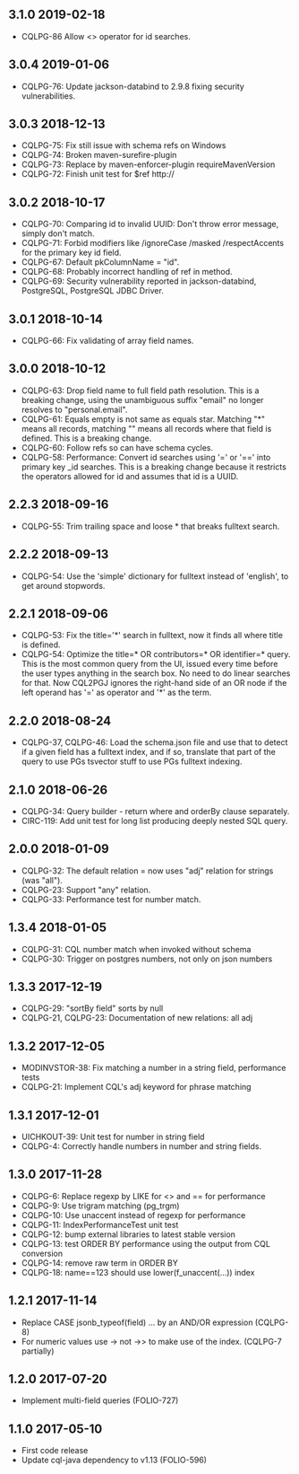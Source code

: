 ## 3.1.0 2019-02-18
* CQLPG-86 Allow <> operator for id searches.

## 3.0.4 2019-01-06
* CQLPG-76: Update jackson-databind to 2.9.8 fixing security vulnerabilities.

## 3.0.3 2018-12-13

* CQLPG-75: Fix still issue with schema refs on Windows
* CQLPG-74: Broken maven-surefire-plugin
* CQLPG-73: Replace <prerequisites><maven> by maven-enforcer-plugin
  requireMavenVersion
* CQLPG-72: Finish unit test for $ref http://

## 3.0.2 2018-10-17
* CQLPG-70: Comparing id to invalid UUID: Don't throw error message, simply don't match.
* CQLPG-71: Forbid modifiers like /ignoreCase /masked /respectAccents for the primary key id field.
* CQLPG-67: Default pkColumnName = "id".
* CQLPG-68: Probably incorrect handling of ref in method.
* CQLPG-69: Security vulnerability reported in jackson-databind, PostgreSQL, PostgreSQL JDBC Driver.

## 3.0.1 2018-10-14
* CQLPG-66: Fix validating of array field names.

## 3.0.0 2018-10-12
* CQLPG-63: Drop field name to full field path resolution. This is a
  breaking change, using the unambiguous suffix "email" no longer resolves
  to "personal.email".
* CQLPG-61: Equals empty is not same as equals star. Matching "*" means
  all records, matching "" means all records where that field is defined.
  This is a breaking change.
* CQLPG-60: Follow refs so can have schema cycles.
* CQLPG-58: Performance: Convert id searches using '=' or '==' into primary
  key \_id searches. This is a breaking change because it restricts the
  operators allowed for id and assumes that id is a UUID.

## 2.2.3 2018-09-16
 * CQLPG-55: Trim trailing space and loose * that breaks fulltext search.

## 2.2.2 2018-09-13
 * CQLPG-54: Use the 'simple' dictionary for fulltext instead of 'english',
   to get around stopwords.

## 2.2.1 2018-09-06
 * CQLPG-53: Fix the title='*' search in fulltext, now it finds all where
   title is defined.
 * CQLPG-54: Optimize the title=* OR contributors=* OR identifier=* query.
   This is the most common query from the UI, issued every time before the
   user types anything in the search box. No need to do linear searches for
   that. Now CQL2PGJ ignores the right-hand side of an OR node if the left
   operand has '=' as operator and '*' as the term.

## 2.2.0 2018-08-24
 * CQLPG-37, CQLPG-46: Load the schema.json file and use that to detect if a
   given field has a fulltext index, and if so, translate that part of the
   query to use PGs tsvector stuff to use PGs fulltext indexing.

## 2.1.0 2018-06-26
 * CQLPG-34: Query builder - return where and orderBy clause separately.
 * CIRC-119: Add unit test for long list producing deeply nested SQL query.

## 2.0.0 2018-01-09
 * CQLPG-32: The default relation = now uses "adj" relation for strings (was "all").
 * CQLPG-23: Support "any" relation.
 * CQLPG-33: Performance test for number match.

## 1.3.4 2018-01-05
 * CQLPG-31: CQL number match when invoked without schema
 * CQLPG-30: Trigger on postgres numbers, not only on json numbers

## 1.3.3 2017-12-19
 * CQLPG-29: "sortBy field" sorts by null
 * CQLPG-21, CQLPG-23: Documentation of new relations: all adj

## 1.3.2 2017-12-05
 * MODINVSTOR-38: Fix matching a number in a string field, performance tests
 * CQLPG-21: Implement CQL's adj keyword for phrase matching

## 1.3.1 2017-12-01
 * UICHKOUT-39: Unit test for number in string field
 * CQLPG-4: Correctly handle numbers in number and string fields.

## 1.3.0 2017-11-28
 * CQLPG-6: Replace regexp by LIKE for <> and == for performance
 * CQLPG-9: Use trigram matching (pg_trgm)
 * CQLPG-10: Use unaccent instead of regexp for performance
 * CQLPG-11: IndexPerformanceTest unit test
 * CQLPG-12: bump external libraries to latest stable version
 * CQLPG-13: test ORDER BY performance using the output from CQL conversion
 * CQLPG-14: remove raw term in ORDER BY
 * CQLPG-18: name==123 should use lower(f_unaccent(...)) index
## 1.2.1 2017-11-14
 * Replace CASE jsonb_typeof(field) ... by an AND/OR expression (CQLPG-8)
 * For numeric values use -> not ->> to make use of the index. (CQLPG-7 partially)
## 1.2.0 2017-07-20
 * Implement multi-field queries (FOLIO-727)
## 1.1.0 2017-05-10
 * First code release
 * Update cql-java dependency to v1.13 (FOLIO-596)
